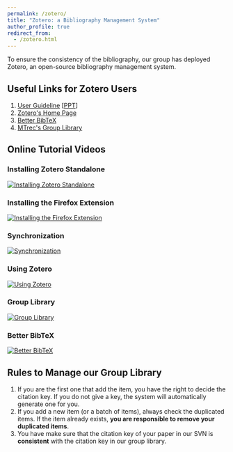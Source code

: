 ```yaml
---
permalink: /zotero/
title: "Zotero: a Bibliography Management System"
author_profile: true
redirect_from: 
  - /zotero.html
---
```


To ensure the consistency of the bibliography, our group has deployed Zotero, an open-source bibliography management system.

## Useful Links for Zotero Users

1. [User Guideline](../files/Zotero/zotero_revised.pdf) \[[PPT](../files/Zotero/zotero_revised.pptx)\]
2. [Zotero's Home Page](https://www.zotero.org/)
3. [Better BibTeX](https://github.com/retorquere/zotero-better-bibtex)
4. [MTrec's Group Library](https://www.zotero.org/groups/1336072/mtrec/library)

## Online Tutorial Videos

### Installing Zotero Standalone

[![Installing Zotero Standalone](https://img.youtube.com/vi/H8UTehdF92s/hqdefault.jpg)](https://www.youtube.com/embed/H8UTehdF92s)

### Installing the Firefox Extension

[![Installing the Firefox Extension](https://img.youtube.com/vi/SDjFzX2kdHc/hqdefault.jpg)](https://www.youtube.com/embed/SDjFzX2kdHc")

### Synchronization

[![Synchronization](https://img.youtube.com/vi/3lFqEvNMXuM/hqdefault.jpg)](https://www.youtube.com/embed/3lFqEvNMXuM)

### Using Zotero

[![Using Zotero](https://img.youtube.com/vi/mP5AzJHXfIA/hqdefault.jpg)](https://www.youtube.com/embed/mP5AzJHXfIA)

### Group Library

[![Group Library](https://img.youtube.com/vi/3QKF25nmnds/hqdefault.jpg)](https://www.youtube.com/embed/3QKF25nmnds)

### Better BibTeX

[![Better BibTeX](https://img.youtube.com/vi/GAVXVkcpbG0/hqdefault.jpg)](https://www.youtube.com/embed/GAVXVkcpbG0)

## Rules to Manage our Group Library

1. If you are the first one that add the item, you have the right to decide the citation key. If you do not give a key, the system will automatically generate one for you.
2. If you add a new item (or a batch of items), always check the duplicated items. If the item already exists, **you are responsible to remove your duplicated items**.
3. You have make sure that the citation key of your paper in our SVN is **consistent** with the citation key in our group library.
